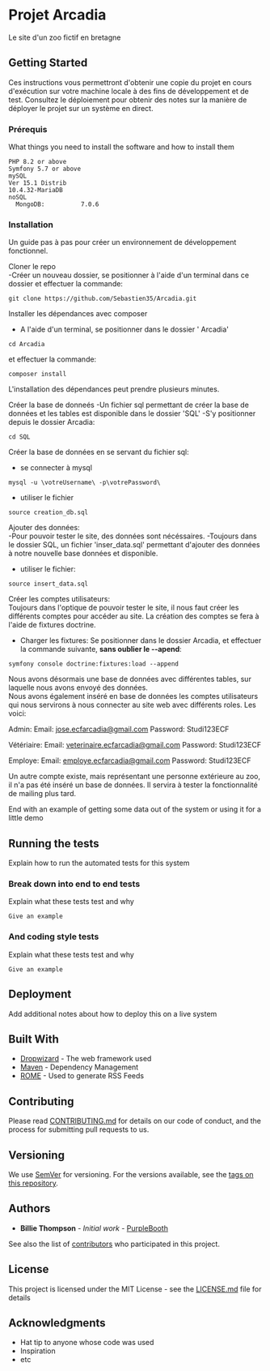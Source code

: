 # Projet Arcadia

Le site d'un zoo fictif en bretagne

## Getting Started

Ces instructions vous permettront d'obtenir une copie du projet en cours d'exécution sur votre machine locale à des fins de développement et de test. Consultez le déploiement pour obtenir des notes sur la manière de déployer le projet sur un système en direct.

### Prérequis

What things you need to install the software and how to install them

```
PHP 8.2 or above
Symfony 5.7 or above
mySQL
Ver 15.1 Distrib
10.4.32-MariaDB
noSQL
  MongoDB:          7.0.6
```

### Installation

Un guide pas à pas pour créer un environnement de développement fonctionnel.

Cloner le repo </br>
-Créer un nouveau dossier, se positionner à l'aide d'un terminal  dans ce dossier et effectuer la commande:
```
git clone https://github.com/Sebastien35/Arcadia.git
```

Installer les dépendances avec composer
- A l'aide d'un terminal, se positionner dans le dossier ' Arcadia'
```
cd Arcadia
```
et effectuer la commande:
```
composer install
```
L'installation des dépendances peut prendre plusieurs minutes.

Créer la base de donneés
-Un fichier sql permettant de créer la base de données et les tables est disponible dans le dossier 'SQL'
-S'y positionner depuis le dossier Arcadia:
```
cd SQL
```
Créer la base de données en se servant du fichier sql:
- se connecter à mysql
```
mysql -u \votreUsername\ -p\votrePassword\
````
- utiliser le fichier
```
source creation_db.sql
```
Ajouter des données: </br>
-Pour pouvoir tester le site, des données sont nécéssaires.
-Toujours dans le dossier SQL, un fichier 'inser_data.sql' permettant d'ajouter des données à notre nouvelle base données et disponible.
- utiliser le fichier:
```
source insert_data.sql
```
Créer les comptes utilisateurs: </br>
Toujours dans l'optique de pouvoir tester le site, il nous faut créer les différents comptes pour accéder au site.
La création des comptes se fera à l'aide de fixtures doctrine.
- Charger les fixtures:
  Se positionner dans le dossier Arcadia, et effectuer la commande suivante, **sans oublier le --apend**:
```
symfony console doctrine:fixtures:load --append
```

Nous avons désormais une base de données avec différentes tables, sur laquelle nous avons envoyé des données. </br>
Nous avons également inséré en base de données les comptes utilisateurs qui nous servirons à nous connecter au site web avec différents roles.
Les voici:

Admin:
Email: jose.ecfarcadia@gmail.com
Password: Studi123ECF

Vétériaire:
Email: veterinaire.ecfarcadia@gmail.com
Password: Studi123ECF

Employe:
Email: employe.ecfarcadia@gmail.com
Password: Studi123ECF

Un autre compte existe, mais représentant une personne extérieure au zoo, il n'a pas été inséré un base de données.
Il servira à tester la fonctionnalité de mailing plus tard.




End with an example of getting some data out of the system or using it for a little demo

## Running the tests

Explain how to run the automated tests for this system

### Break down into end to end tests

Explain what these tests test and why

```
Give an example
```

### And coding style tests

Explain what these tests test and why

```
Give an example
```

## Deployment

Add additional notes about how to deploy this on a live system

## Built With

* [Dropwizard](http://www.dropwizard.io/1.0.2/docs/) - The web framework used
* [Maven](https://maven.apache.org/) - Dependency Management
* [ROME](https://rometools.github.io/rome/) - Used to generate RSS Feeds

## Contributing

Please read [CONTRIBUTING.md](https://gist.github.com/PurpleBooth/b24679402957c63ec426) for details on our code of conduct, and the process for submitting pull requests to us.

## Versioning

We use [SemVer](http://semver.org/) for versioning. For the versions available, see the [tags on this repository](https://github.com/your/project/tags). 

## Authors

* **Billie Thompson** - *Initial work* - [PurpleBooth](https://github.com/PurpleBooth)

See also the list of [contributors](https://github.com/your/project/contributors) who participated in this project.

## License

This project is licensed under the MIT License - see the [LICENSE.md](LICENSE.md) file for details

## Acknowledgments

* Hat tip to anyone whose code was used
* Inspiration
* etc

